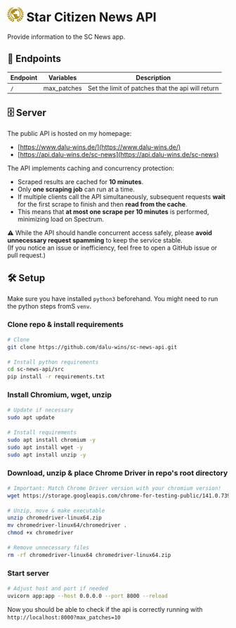 # <img src="https://github.com/dalu-wins/sc-news/blob/main/assets/app_icon.svg" alt="App Icon" height="32"> Star Citizen News API
Provide information to the SC News app.

## 📝 Endpoints
Endpoint | Variables | Description |
--- | --- | ---
`/` | max_patches | Set the limit of patches that the api will return

## 🗄️ Server
The public API is hosted on my homepage:
- [https://www.dalu-wins.de/](https://www.dalu-wins.de/)
- [https://api.dalu-wins.de/sc-news](https://api.dalu-wins.de/sc-news)

The API implements caching and concurrency protection:
- Scraped results are cached for **10 minutes**.
- Only **one scraping job** can run at a time.
- If multiple clients call the API simultaneously, subsequent requests **wait** for the first scrape to finish and then **read from the cache**.
- This means that **at most one scrape per 10 minutes** is performed, minimizing load on Spectrum.

⚠️ While the API should handle concurrent access safely, please **avoid unnecessary request spamming** to keep the service stable.  
(If you notice an issue or inefficiency, feel free to open a GitHub issue or pull request.)


## 🛠️ Setup
Make sure you have installed `python3` beforehand. You might need to run the python steps fromS `venv`.

### Clone repo & install requirements
```bash
# Clone
git clone https://github.com/dalu-wins/sc-news-api.git

# Install python requirements
cd sc-news-api/src
pip install -r requirements.txt
```

### Install Chromium, wget, unzip
```bash
# Update if necessary
sudo apt update

# Install requirements
sudo apt install chromium -y
sudo apt install wget -y
sudo apt install unzip -y
```

### Download, unzip & place Chrome Driver in repo's root directory
```bash
# Important: Match Chrome Driver version with your chromium version!
wget https://storage.googleapis.com/chrome-for-testing-public/141.0.7390.122/linux64/chromedriver-linux64.zip

# Unzip, move & make executable
unzip chromedriver-linux64.zip
mv chromedriver-linux64/chromedriver .
chmod +x chromedriver

# Remove unnecessary files
rm -rf chromedriver-linux64 chromedriver-linux64.zip
```

### Start server
```bash
# Adjust host and port if needed
uvicorn app:app --host 0.0.0.0 --port 8000 --reload
```

Now you should be able to check if the api is correctly running with ```http://localhost:8000?max_patches=10```
